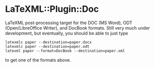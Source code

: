 LaTeXML::Plugin::Doc
=======================

LaTeXML post-processing target for the DOC (MS Word), ODT (Open/LibreOffice Writer), and
DocBook formats. Still very much under development, but eventually, you should be able to
just type
```
latexmlc paper --destination=paper.docx
latexmlc paper --destination=paper.odt
latexml paper --format=DocBook --destination=paper.xml
```
to get one of the formats above. 
